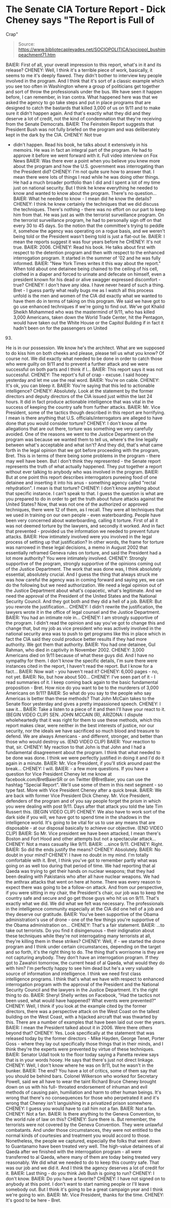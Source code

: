 # The Senate CIA Torture Report - Dick Cheney says "The Report is Full of 
Crap"

> Source: https://www.bibliotecapleyades.net/SOCIOPOLITICA/sociopol_bushimpeachment71.htm

BAIER: First of all, your overall
impression to this report, what's in it and its release?
CHENEY:
Well, I think it's a terrible piece of work, basically, it seems
to me it's deeply flawed.
They didn't bother to interview key people involved in the program.
And I think that it's sort of a classic example which you see too
often in Washington where a group of politicians get together and
sort of throw the professionals under the bus. We have seen it
happen before, I can remember, in Iran contra.
What happened here was that we asked the
agency to go take steps and put in place programs that are designed
to catch the bastards that killed 3,000 of us on 9/11 and to make
sure it didn't happen again. And that's exactly what they did and
they deserve a lot of credit, not the kind of condemnation that
they're receiving from the Senate Democrats.
BAIER: The
Feinstein Report suggests
that President Bush was not fully briefed on the program and was
deliberately kept in the dark by the CIA.
CHENEY:
Not true
- didn't happen. Read his book, he talks about it extensively
in his
memoirs. He was in fact an integral part of the program. He had to
approve it before we went forward with it.
Full video interview on Fox News
BAIER: Was there ever a point when you
believe you knew more about the program and how the U.S. government
was interrogating than the President did?
CHENEY: I'm not quite sure how to answer
that. I mean there were lots of things I read while he was doing
other things. He had a much broader portfolio than I did and I spent
a lot of my time just on national security. But I think he knew
everything he needed to know and wanted to know about the program.
There's no question...
BAIER: What he needed to know - I mean
did he know the details?
CHENEY: I think he knew certainly the
techniques that we did discuss the techniques. There's nothing -
there was no effort on our part to keep him from that. He was just
as with the terrorist surveillance program.
On the terrorist
surveillance program, he had to personally sign off on that every 30
to 45 days. So the notion that the committee's trying to peddle it,
somehow the agency was operating on a rogue basis, and we weren't
being told or the President wasn't being told is just a flat-out
lie.
BAIER: I mean the reports suggest it was
four years before he
CHENEY: It's not true.
BAIER: 2006.
CHENEY: Read his book. He talks about
first with respect to the detention program and then with respect to
the enhanced interrogation program. It started in the summer of '02
and he was fully informed.
BAIER: "New York Times writes it this
way about the report." When told about one detainee being chained to
the ceiling of his cell, clothed in a diaper and forced to urinate
and defecate on himself, even a president known for his dead or
alive swagger expressed discomfort - true?
CHENEY: I don't have any idea. I have
never heard of such a thing.
Bret -
I guess partly what really bugs me as I watch all this process
unfold is the men and women of the CIA did exactly what we wanted to
have them do in terms of taking on this program.
We said we
have got to go use enhanced techniques if we're going to find out.
We've got Khalid Sheikh Mohammed who was the mastermind of 9/11, who
has killed 3,000 Americans, taken down the World Trade Center, hit
the Pentagon, would have taken out the White House or the Capitol
Building if in fact it hadn't been on for the passengers on United
93.
He is in our possession. We know he's
the architect. What are we supposed to do kiss him on both cheeks
and please, please tell us what you know? Of course not. We did
exactly what needed to be done in order to catch those who were
guilty on 9/11 and to prevent a further attack and we were
successful on both parts and I think if I...
BAIER: This report says it was not
successful.
CHENEY: The report's full of crap -
excuse. I said hooey yesterday and let me use the real word.
BAIER: You're on cable.
CHENEY: It's ok, you can bleep it.
BAIER: You're saying that this led to
actionable intelligence?
CHENEY: Absolutely. Look at the
statement by the former directors and deputy directors of the CIA
issued just within the last 24 hours. It did in fact produce
actionable intelligence that was vital in the success of keeping the
country safe from further attacks.
BAIER: Mr. Vice President, some of the
tactics though described in this report are horrifying. I mean is
there anything that U.S. officials/interrogators are alleged to have
done that you would consider torture?
CHENEY: I don't know all the allegations
that are out there, torture was something we very carefully avoided.
One of the reasons we went to the Justice Department on the program
was because we wanted them to tell us, where's the line legally
between what's acceptable and what isn't? And they did, that's what
came forth in the legal opinion that we got before proceeding with
the program, Bret.
This is in terms of there being some
problems in the program - there may well have been. But I don't
think they represented - the Senate report represents the truth of
what actually happened. They put together a report without ever
talking to anybody who was involved in the program.
BAIER: But at one point this report
describes interrogators pureeing food of one detainee and inserting
it into his anus - something agency called "rectal rehydration". I
mean is that torture?
CHENEY: I don't know anything about that
specific instance. I can't speak to that. I guess the question is
what are you prepared to do in order to get the truth about future
attacks against the United States? Now, that was not one of the
authorized or approved techniques, there were 12 of them, as I
recall. They were all techniques that we used in training on our own
people - even
waterboarding.
People have been very concerned about
waterboarding, calling it torture. First of all it was not deemed
torture by the lawyers, and secondly it worked. And in fact that
prevented - provided us the information we needed to prevent future
attacks.
BAIER: How intimately involved were you
involved in the legal process of setting up that justification?
In
other words, the frame for torture was narrowed in these legal
decisions, a memo in August 2002 that essentially reframed Geneva
rules on torture, and said the President had a lot more authority?
You were intimately involved.
CHENEY: Strongly supportive of the
program, strongly supportive of the opinions coming out of
the Justice Department. The work that was done was, I think
absolutely essential, absolutely crucial. And I guess the thing that
always struck me was how careful the agency was in coming forward
and saying yes, we can do the following but we need authorization.
We need a legal opinion out of the Justice Department about what's
copacetic, what's legitimate. And we need the approval of the
President of the United States and the National Security Council.
And they got both and they did a hell of a job.
BAIER: But you rewrote the justification...
CHENEY: I didn't rewrite the
justification, the lawyers wrote it in the office of legal counsel
and the Justice Department.
BAIER: You had an intimate role in...
CHENEY:
I am
strongly supportive of the program. I didn't read the opinion and
say you've got to change this and change that, but my job as vice
president who was actively involved in the national security area
was to push to get programs like this in place which in fact the CIA
said they could produce better results if they had more authority.
We got them that authority.
BAIER: You had one detainee, Gul Rahman,
who died in captivity in November 2002.
CHENEY: 3,000 Americans died on 9/11
because of what these guys did. And I have no sympathy for them. I
don't know the specific details, I'm sure there were instances cited
in the report, I haven't read the report. But I know for a fact...
BAIER: Now wait - you haven't read it?
CHENEY: 6,000 pages - no, not yet.
BAIER: No, but how about 500...
CHENEY: I've seen part of it - I read
summaries of it.
I keep coming back again to the basic
fundamental proposition - Bret. How nice do you want to be to the
murderers of 3,000 Americans on 9/11?
BAIER: So what do you say to the people
who say Americas is better than these methods? That John McCain
takes to the Senate floor yesterday and gives a pretty impassioned
speech.
CHENEY: I saw it...
BAIER: Take a listen to a piece of it
and then I'll have your react to it.
(BEGIN VIDEO CLIP)
SEN. JOHN MCCAIN (R), ARIZONA: I dispute
wholeheartedly that it was right for them to use these methods,
which this report makes clear, were neither in the best interests of
justice, nor our security, nor the ideals we have sacrificed so much
blood and treasure to defend. We are always Americans - and
different, stronger, and better than those who would destroy us.
(END VIDEO CLIP)
BAIER: Your reaction to that, sir.
CHENEY: My reaction to that John is that
John and I had a fundamental disagreement about the program. I think
that what needed to be done was done. I think we were perfectly
justified in doing it and I'd do it again in a minute.
BAIER: Mr. Vice President, if you'll
stick around past the break...
CHENEY: I will.
BAIER: - a few more questions.
If you have a question for Vice
President Cheney let me know at facebook.com/BretBaierSR or on
Twitter @BretBaier, you can use the hashtag "Special Report". We'll
use some of them in this next segment - so type fast.
More with Vice President Cheney after a
quick break.
BAIER: We are back with former Vice
President Dick Cheney. Mr. Vice President, defenders of the program
and of you say people forget the prism in which you were dealing
with post 9/11. Days after that attack you told the late Tim Russert
this.
(BEGIN VIDEO CLIP)
CHENEY:
We also have
to work sort of the dark side if you will, we have got to spend time
in the shadows in the intelligence world. It's going to be vital for
us to use any means that are disposable - at our disposal basically
to achieve our objective.
(END VIDEO CLIP)
BAIER: So Mr. Vice president we have
been attacked, I mean there's Boston and Fort Hood and other
attempts but not a spectacular attack...
CHENEY: Not a mass casualty like 9/11.
BAIER: ...since 9/11.
CHENEY: Right.
BAIER: So did the ends justify the
means?
CHENEY: Absolutely.
BAIER: No doubt in your mind?
CHENEY: I have no doubt in my mind. I'm
totally comfortable with it.
Bret, I think you've got to remember
partly what was going on as well too during that period of time.
We had reporting that al Qaeda was trying to get their hands on
nuclear weapons; that they had been dealing with Pakistanis
who after all have nuclear weapons. We had the anthrax attacks that
went on here at home. There was every reason to expect there was
going to be a follow-on attack.
And from our perspective, if you were
sitting in my chair, the President's chair,
our job was to keep the country safe and secure and go get those
guys who hit us on 9/11. That's exactly what we did. We did
what we felt was necessary.
The professionals in the intelligence
community especially at the CIA did one hell of a job and they
deserve our gratitude.
BAIER: You've been supportive of the
Obama administration's use of drone - one of the few things you're
supportive of the
Obama administration on...
CHENEY: That's a fair statement.
BAIER: ...to take out terrorists. Do you
find it disingenuous - their indignation about these techniques
while they're not interrogating many terrorists at all, they're
killing them in these strikes?
CHENEY: Well, if - we started the drone
program and I think under certain circumstances, depending on the
target and so forth, it's the right thing to do. The thing that's
worrisome is they are not capturing anybody. They don't have an
interrogation program.
If they got to Zawahiri tomorrow, the
current head of al Qaeda, what would they do with him? I'm perfectly
happy to see him dead but he's a very valuable source of information
and intelligence. I think we need first class intelligence programs.
I think that's what we have with respect to enhanced interrogation
program with the approval of the President and the National Security
Council and the lawyers in the Justice Department. It's the right
thing to do.
BAIER: Sheryl Shelly writes on Facebook,
"Had the tactics not been used, what would have happened? What
events were prevented?"
CHENEY: Well, I think if you look at the
example cited by the former directors, there was a perspective
attack on the West Coast on the tallest building on the West Coast,
with a hijacked aircraft that was thwarted by this. There are a
number of examples that have been laid out over the years.
BAIER: I mean the President talked about
it in 2006. Were there others beyond that?
CHENEY: Yes. Look specifically at the
statement that was released today by the former directors - Mike
Hayden, George Tenet, Porter Goss - where they lay out specifically
those things that in their minds, and I think they're the experts
were prevented by virtue of these techniques.
BAIER: Senator Udall took to the floor
today saying a Panetta review says that is in your words hooey. He
says that there's just not direct linkage.
CHENEY: Well, I don't know where he was
on 9/11, but he wasn't in the bunker.
BAIER: The end?
You have a lot of critics, some of them say that you should be
behind bars.
Colonel Wilkerson who worked for
Secretary Powell, said we all have to wear the taint Richard Bruce
Cheney brought down on us with his full- throated endorsement of
inhuman and evil methods of causing pain, humiliation and harm to
other human beings.
It's wrong that there's no consequences for those who
perpetrated it and it's wrong that Cheney isn't languishing in a
privatized prison somewhere.
CHENEY: I guess you would have to call
him not a fan.
BAIER: Not a fan.
CHENEY: Not a fan.
BAIER: Is there anything to the
Geneva
Convention, to the world rule of law on this?
CHENEY: Sure there is.
But remember, the
terrorists were not covered by the Geneva Convention. They were
unlawful combatants.
And
under those circumstances, they were not entitled to the normal
kinds of courtesies and treatment you would accord to those.
Nonetheless, the people we captured, especially the folks that went
down to Guantanamo have been treated very well.
The high-value detainees of al
Qaeda after we finished with the interrogation program - all were
transferred to al Qaeda, where many of them are today being treated
very reasonably.
We did what we needed to do to keep this country safe. That was our
job and we did it. And I think the agency deserves a lot of credit
for it.
BAIER: Last thing - do you think Jeb
Bush is going to run?
CHENEY: I don't know.
BAIER: Do you have a favorite?
CHENEY: I have not signed on to anybody
at this point. I don't want to start naming people or I'll leave
somebody out. But I think it's going to be a great campaign year and
I think we're going to win.
BAIER: Mr. Vice President, thanks for
the time.
CHENEY: It's good to be here - Bret.
